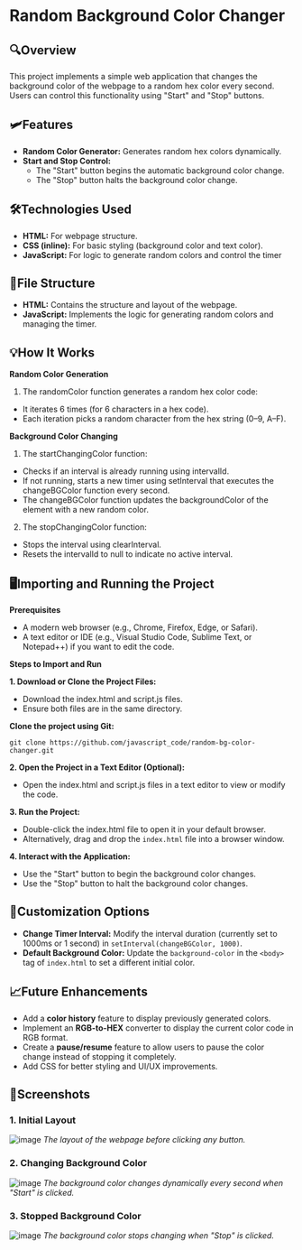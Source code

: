 # Random Background Color Changer
## 🔍Overview
This project implements a simple web application that changes the background color of the webpage to a random hex color every second. Users can control this functionality using "Start" and "Stop" buttons.
## 🛩️Features
- **Random Color Generator:** Generates random hex colors dynamically.
- **Start and Stop Control:**
  - The "Start" button begins the automatic background color change.
  - The "Stop" button halts the background color change.
## 🛠️Technologies Used
- **HTML:** For webpage structure.
- **CSS (inline):** For basic styling (background color and text color).
- **JavaScript:** For logic to generate random colors and control the timer
## 📁File Structure
- **HTML:** Contains the structure and layout of the webpage.
- **JavaScript:** Implements the logic for generating random colors and managing the timer.
## 💡How It Works
**Random Color Generation**
1. The randomColor function generates a random hex color code:
- It iterates 6 times (for 6 characters in a hex code).
- Each iteration picks a random character from the hex string (0–9, A–F).
  
**Background Color Changing**
1. The startChangingColor function:

- Checks if an interval is already running using intervalId.
- If not running, starts a new timer using setInterval that executes the changeBGColor function every second.
- The changeBGColor function updates the backgroundColor of the <body> element with a new random color.
2. The stopChangingColor function:

- Stops the interval using clearInterval.
- Resets the intervalId to null to indicate no active interval.
## 🖥️Importing and Running the Project
**Prerequisites**
- A modern web browser (e.g., Chrome, Firefox, Edge, or Safari).
- A text editor or IDE (e.g., Visual Studio Code, Sublime Text, or Notepad++) if you want to edit the code.

 **Steps to Import and Run**

**1. Download or Clone the Project Files:**

- Download the index.html and script.js files.
- Ensure both files are in the same directory.

**Clone the project using Git:**
```
git clone https://github.com/javascript_code/random-bg-color-changer.git  

```

**2. Open the Project in a Text Editor (Optional):**

- Open the index.html and script.js files in a text editor to view or modify the code.

**3. Run the Project:**

- Double-click the index.html file to open it in your default browser.
- Alternatively, drag and drop the ```index.html``` file into a browser window.

**4. Interact with the Application:**

- Use the "Start" button to begin the background color changes.
- Use the "Stop" button to halt the background color changes.

## 🎨Customization Options
- **Change Timer Interval:** Modify the interval duration (currently set to 1000ms or 1 second) in ```setInterval(changeBGColor, 1000)```.
- **Default Background Color:** Update the ```background-color``` in the ```<body>``` tag of ```index.html``` to set a different initial color.

## 📈Future Enhancements
- Add a **color history** feature to display previously generated colors.
- Implement an **RGB-to-HEX** converter to display the current color code in RGB format.
- Create a **pause/resume** feature to allow users to pause the color change instead of stopping it completely.
- Add CSS for better styling and UI/UX improvements.

## 📸Screenshots 
### 1. Initial Layout
![image](https://github.com/user-attachments/assets/27f92bca-941a-4ee9-80b7-72db22de4056)
*The layout of the webpage before clicking any button.* 
### 2. Changing Background Color
![image](https://github.com/user-attachments/assets/c86a6044-778a-452c-86b4-96561019988a)
*The background color changes dynamically every second when "Start" is clicked.* 
### 3. Stopped Background Color 
![image](https://github.com/user-attachments/assets/f64bed24-15e0-43d9-9b25-24883292ddf1)
*The background color stops changing when "Stop" is clicked.*  






